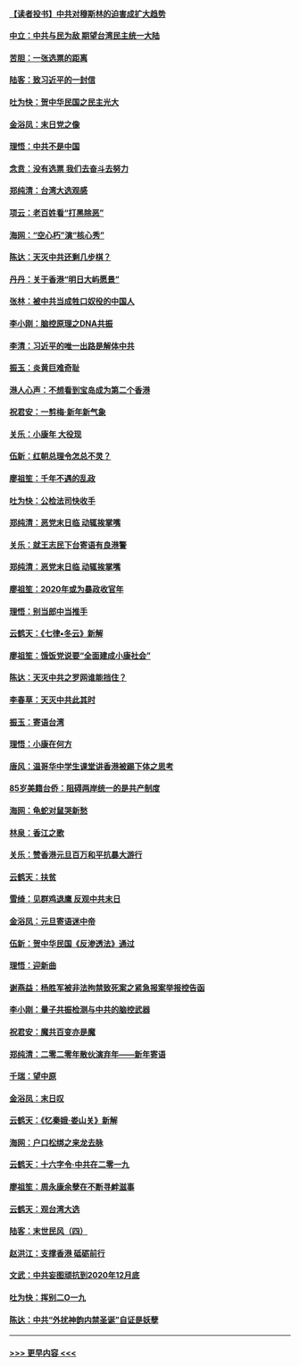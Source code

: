 #### [【读者投书】中共对穆斯林的迫害成扩大趋势](../pages/nsc993/n11791371.md?t=01141333) 
#### [中立：中共与民为敌 期望台湾民主统一大陆](../pages/nsc993/n11790392.md?t=01141333) 
#### [苦胆：一张选票的距离](../pages/nsc993/n11788914.md?t=01141333) 
#### [陆客：致习近平的一封信](../pages/nsc993/n11788867.md?t=01141333) 
#### [吐为快：贺中华民国之民主光大](../pages/nsc993/n11788618.md?t=01141333) 
#### [金浴凤：末日党之像](../pages/nsc993/n11787475.md?t=01141333) 
#### [理悟：中共不是中国](../pages/nsc993/n11787463.md?t=01141333) 
#### [念贲：没有选票  我们去奋斗去努力](../pages/nsc993/n11787398.md?t=01141333) 
#### [郑纯清：台湾大选观感](../pages/nsc993/n11786210.md?t=01141333) 
#### [项云：老百姓看“打黑除恶”](../pages/nsc993/n11785398.md?t=01141333) 
#### [海网：“空心朽”演“核心秀”](../pages/nsc993/n11783874.md?t=01141333) 
#### [陈达：天灭中共还剩几步棋？](../pages/nsc993/n11783719.md?t=01141333) 
#### [丹丹：关于香港“明日大屿愿景”](../pages/nsc993/n11783273.md?t=01141333) 
#### [张林：被中共当成牲口奴役的中国人](../pages/nsc993/n11782397.md?t=01141333) 
#### [李小刚：脑控原理之DNA共振](../pages/nsc993/n11780962.md?t=01141333) 
#### [李清：习近平的唯一出路是解体中共](../pages/nsc993/n11780866.md?t=01141333) 
#### [振玉：炎黄巨难奇耻](../pages/nsc993/n11779632.md?t=01141333) 
#### [港人心声：不想看到宝岛成为第二个香港](../pages/nsc993/n11778817.md?t=01141333) 
#### [祝君安：一剪梅‧新年新气象](../pages/nsc993/n11776340.md?t=01141333) 
#### [关乐：小康年 大役现](../pages/nsc993/n11774213.md?t=01141333) 
#### [伍新：红朝总理令怎总不灵？](../pages/nsc993/n11770813.md?t=01141333) 
#### [廖祖笙：千年不遇的乱政](../pages/nsc993/n11770373.md?t=01141333) 
#### [吐为快：公检法司快收手](../pages/nsc993/n11770359.md?t=01141333) 
#### [郑纯清：恶党末日临 动辄挨掌嘴](../pages/nsc993/n11769912.md?t=01141333) 
#### [关乐：就王志民下台寄语有良港警](../pages/nsc993/n11769903.md?t=01141333) 
#### [郑纯清：恶党末日临 动辄挨掌嘴](../pages/nsc993/n11769356.md?t=01141333) 
#### [廖祖笙：2020年或为暴政收官年](../pages/nsc993/n11768216.md?t=01141333) 
#### [理悟：别当郎中当推手](../pages/nsc993/n11768243.md?t=01141333) 
#### [云鹤天：《七律▪冬云》新解](../pages/nsc993/n11768204.md?t=01141333) 
#### [廖祖笙：饿饭党说要“全面建成小康社会”](../pages/nsc993/n11767482.md?t=01141333) 
#### [陈达：天灭中共之罗网谁能挡住？](../pages/nsc993/n11767465.md?t=01141333) 
#### [李春草：天灭中共此其时](../pages/nsc993/n11767452.md?t=01141333) 
#### [振玉：寄语台湾](../pages/nsc993/n11767432.md?t=01141333) 
#### [理悟：小康在何方](../pages/nsc993/n11767394.md?t=01141333) 
#### [唐风：温哥华中学生课堂讲香港被踢下体之思考](../pages/nsc993/n11766848.md?t=01141333) 
#### [85岁美籍台侨：阻碍两岸统一的是共产制度](../pages/nsc993/n11765043.md?t=01141333) 
#### [海网：龟蛇对鼠哭新愁](../pages/nsc993/n11764895.md?t=01141333) 
#### [林泉：香江之歌](../pages/nsc993/n11764415.md?t=01141333) 
#### [关乐：赞香港元旦百万和平抗暴大游行](../pages/nsc993/n11764382.md?t=01141333) 
#### [云鹤天：扶贫](../pages/nsc993/n11764245.md?t=01141333) 
#### [雪绮：见群鸡退鹰  反观中共末日](../pages/nsc993/n11762112.md?t=01141333) 
#### [金浴凤：元旦寄语迷中帝](../pages/nsc993/n11761788.md?t=01141333) 
#### [伍新：贺中华民国《反渗透法》通过](../pages/nsc993/n11761994.md?t=01141333) 
#### [理悟：迎新曲](../pages/nsc993/n11761152.md?t=01141333) 
#### [谢燕益：杨胜军被非法拘禁致死案之紧急报案举报控告函](../pages/nsc993/n11756134.md?t=01141333) 
#### [李小刚：量子共振检测与中共的脑控武器](../pages/nsc993/n11754518.md?t=01141333) 
#### [祝君安：魔共百变亦是魔](../pages/nsc993/n11754469.md?t=01141333) 
#### [郑纯清：二零二零年散伙演弃年——新年寄语](../pages/nsc993/n11754195.md?t=01141333) 
#### [千瑞：望中原](../pages/nsc993/n11754159.md?t=01141333) 
#### [金浴凤：末日叹](../pages/nsc993/n11752359.md?t=01141333) 
#### [云鹤天：《忆秦娥‧娄山关》新解](../pages/nsc993/n11752348.md?t=01141333) 
#### [海网：户口松绑之来龙去脉](../pages/nsc993/n11752328.md?t=01141333) 
#### [云鹤天：十六字令‧中共在二零一九](../pages/nsc993/n11752305.md?t=01141333) 
#### [廖祖笙：周永康余孽在不断寻衅滋事](../pages/nsc993/n11751013.md?t=01141333) 
#### [云鹤天：观台湾大选](../pages/nsc993/n11751007.md?t=01141333) 
#### [陆客：末世民风（四）](../pages/nsc993/n11749203.md?t=01141333) 
#### [赵洪江：支撑香港 砥砺前行](../pages/nsc993/n11748482.md?t=01141333) 
#### [文武：中共妄图顽抗到2020年12月底](../pages/nsc993/n11748446.md?t=01141333) 
#### [吐为快：挥别二O一九](../pages/nsc993/n11748411.md?t=01141333) 
#### [陈达：中共“外扰神韵内禁圣诞”自证是妖孽](../pages/nsc993/n11748226.md?t=01141333) 

----
#### [ >>> 更早内容 <<< ](../indexes/nsc993-earlier.md)
